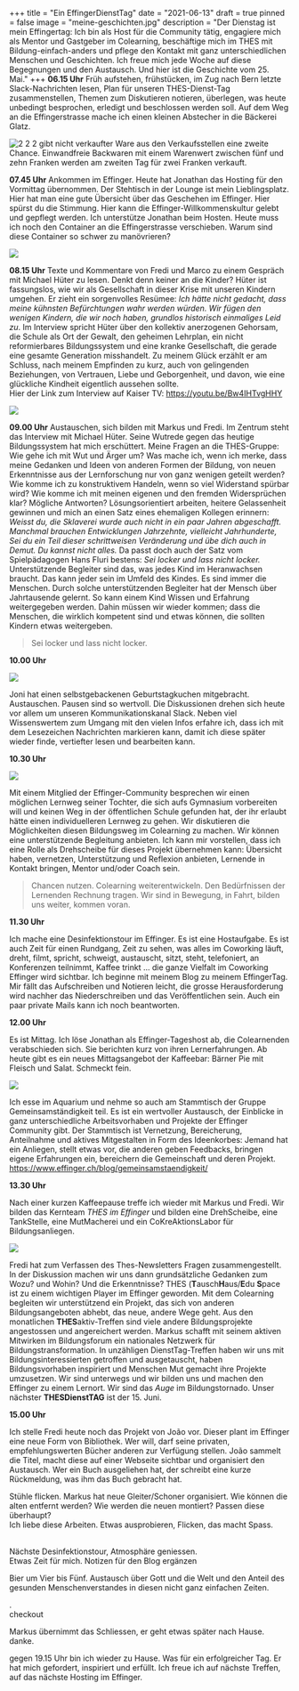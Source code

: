 +++
title = "Ein EffingerDienstTag"
date = "2021-06-13"
draft = true
pinned = false
image = "meine-geschichten.jpg"
description = "Der Dienstag ist mein Effingertag: Ich bin als Host für die Community tätig, engagiere mich als Mentor und Gastgeber im Colearning, beschäftige mich im THES mit Bildung-einfach-anders und pflege den Kontakt mit ganz unterschiedlichen Menschen und Geschichten. Ich freue mich jede Woche auf diese Begegnungen und den Austausch. Und hier ist die Geschichte vom 25. Mai."
+++
**06.15 Uhr**
Früh aufstehen, frühstücken, im Zug nach Bern letzte Slack-Nachrichten lesen, Plan für unseren THES-Dienst-Tag zusammenstellen, Themen zum Diskutieren notieren, überlegen, was heute unbedingt besprochen, erledigt und beschlossen werden soll. Auf dem Weg an die Effingerstrasse mache ich einen kleinen Abstecher in die Bäckerei Glatz.

![2 2 2 gibt nicht verkaufter Ware aus den Verkaufsstellen eine zweite Chance. Einwandfreie Backwaren mit einem Warenwert zwischen fünf und zehn Franken werden am zweiten Tag für zwei Franken verkauft.](folie1.jpg)

**07.45 Uhr** 
Ankommen im Effinger. Heute hat Jonathan das Hosting für den Vormittag übernommen. Der Stehtisch in der Lounge ist mein Lieblingsplatz. Hier hat man eine gute Übersicht über das Geschehen im Effinger. Hier spürst du die Stimmung. Hier kann die Effinger-Willkommenskultur gelebt und gepflegt werden.
Ich unterstütze Jonathan beim Hosten. Heute muss ich noch den Container an die Effingerstrasse verschieben. Warum sind diese Container so schwer zu manövrieren?

![](effingertag.jpg)

**08.15 Uhr**
Texte und Kommentare von Fredi und Marco zu einem Gespräch mit Michael Hüter zu lesen. Denkt denn keiner an die Kinder? Hüter ist fassungslos, wie wir als Gesellschaft in dieser Krise mit unseren Kindern umgehen. Er zieht ein sorgenvolles Resümee: *Ich hätte nicht gedacht, dass meine kühnsten Befürchtungen wahr werden würden. Wir fügen den wenigen Kindern, die wir noch haben, grundlos historisch einmaliges Leid zu*. Im Interview spricht Hüter über den kollektiv anerzogenen Gehorsam, die Schule als Ort der Gewalt, den geheimen Lehrplan, ein nicht reformierbares Bildungssystem und eine kranke Gesellschaft, die gerade eine gesamte Generation misshandelt. Zu meinem Glück erzählt er am Schluss, nach meinem Empfinden zu kurz, auch von gelingenden Beziehungen, von Vertrauen, Liebe und Geborgenheit, und davon, wie eine glückliche Kindheit eigentlich aussehen sollte.\
Hier der Link zum Interview auf Kaiser TV: <https://youtu.be/Bw4IHTvgHHY>

![](folie4.jpg)

**09.00 Uhr**
Austauschen, sich bilden mit Markus und Fredi. Im Zentrum steht das Interview mit Michael Hüter. Seine Wutrede gegen das heutige Bildungssystem hat mich erschüttert. Meine Fragen an die THES-Gruppe: Wie gehe ich mit Wut und Ärger um? Was mache ich, wenn ich merke, dass meine Gedanken und Ideen von anderen Formen der Bildung, von neuen Erkenntnisse aus der Lernforschung nur von ganz wenigen geteilt werden? Wie komme ich zu konstruktivem Handeln, wenn so viel Widerstand spürbar wird? Wie komme ich mit meinen eigenen und den fremden Widersprüchen klar?
Mögliche Antworten?
Lösungsorientiert arbeiten, heitere Gelassenheit gewinnen und mich an einen Satz eines ehemaligen Kollegen erinnern: *Weisst du, die Sklaverei wurde auch nicht in ein paar Jahren abgeschafft. Manchmal brauchen Entwicklungen Jahrzehnte, vielleicht Jahrhunderte, Sei du ein Teil dieser schrittweisen Veränderung und übe dich auch in Demut.* *Du kannst nicht alles.* 
Da passt doch auch der Satz vom Spielpädagogen Hans Fluri bestens: *Sei locker und lass nicht locker.* 
Unterstützende Begleiter sind das, was jedes Kind im Heranwachsen braucht. Das kann jeder sein im Umfeld des Kindes. Es sind immer die Menschen. Durch solche unterstützenden Begleiter hat der Mensch über Jahrtausende gelernt. So kann einem Kind Wissen und Erfahrung weitergegeben werden. Dahin müssen wir wieder kommen; dass die Menschen, die wirklich kompetent sind und etwas können, die sollten Kindern etwas weitergeben.

> Sei locker und lass nicht locker. 

**10.00 Uhr** 

![](folie2.jpg)

Joni hat einen selbstgebackenen Geburtstagkuchen mitgebracht. Austauschen. Pausen sind so wertvoll. Die Diskussionen drehen sich heute vor allem um unseren Kommunikationskanal Slack. Neben viel Wissenswertem zum Umgang mit den vielen Infos erfahre ich, dass ich mit dem Lesezeichen Nachrichten markieren kann, damit ich diese später wieder finde, vertiefter lesen und bearbeiten kann.

**10.30 Uhr**

![](colearning.jpg)

Mit einem Mitglied der Effinger-Community besprechen wir einen möglichen Lernweg seiner Tochter, die sich aufs Gymnasium vorbereiten will und keinen Weg in der öffentlichen Schule gefunden hat, der ihr erlaubt hätte einen individuelleren Lernweg zu gehen. Wir diskutieren die Möglichkeiten diesen Bildungsweg im Colearning zu machen. Wir können eine unterstützende Begleitung anbieten. Ich kann mir vorstellen, dass ich eine Rolle als Drehscheibe für dieses Projekt übernehmen kann: Übersicht haben, vernetzen, Unterstützung und Reflexion anbieten, Lernende in Kontakt bringen, Mentor und/oder Coach sein.

> Chancen nutzen. Colearning weiterentwickeln. Den Bedürfnissen der Lernenden Rechnung tragen. Wir sind in Bewegung, in Fahrt, bilden uns weiter, kommen voran.

**11.30 Uhr**

Ich mache eine Desinfektionstour im Effinger. Es ist eine Hostaufgabe. Es ist auch Zeit für einen Rundgang, Zeit zu sehen, was alles im Coworking läuft, dreht, filmt, spricht, schweigt, austauscht, sitzt, steht, telefoniert, an Konferenzen teilnimmt, Kaffee trinkt ... die ganze Vielfalt im Coworking Effinger wird sichtbar.
Ich beginne mit meinem Blog zu meinem EffingerTag. Mir fällt das Aufschreiben und Notieren leicht, die grosse Herausforderung wird nachher das Niederschreiben und das Veröffentlichen sein. Auch ein paar private Mails kann ich noch beantworten.

**12.00 Uhr**

Es ist Mittag. Ich löse Jonathan als Effinger-Tageshost ab, die Colearnenden verabschieden sich. Sie berichten kurz von ihren Lernerfahrungen. Ab heute gibt es ein neues Mittagsangebot der Kaffeebar: Bärner Pie mit Fleisch und Salat. Schmeckt fein.

![](gemeinsamstän-digkeit.jpg)

Ich esse im Aquarium und nehme so auch am Stammtisch der Gruppe Gemeinsamständigkeit teil. Es ist ein
wertvoller Austausch, der Einblicke in ganz unterschiedliche Arbeitsvorhaben und Projekte der Effinger Community gibt. Der Stammtisch ist Vernetzung, Bereicherung, Anteilnahme und aktives Mitgestalten in Form des Ideenkorbes: Jemand hat ein Anliegen, stellt etwas vor, die anderen geben Feedbacks, bringen eigene Erfahrungen ein, bereichern die Gemeinschaft und deren Projekt.
<https://www.effinger.ch/blog/gemeinsamstaendigkeit/>

**13.30 Uhr**

Nach einer kurzen Kaffeepause treffe ich wieder mit Markus und Fredi. Wir bilden das Kernteam *THES im Effinger* und bilden eine DrehScheibe, eine TankStelle, eine MutMacherei und ein CoKreAktionsLabor für Bildungsanliegen.

![](thes.jpg)

Fredi hat zum Verfassen des Thes-Newsletters Fragen zusammengestellt. In der Diskussion machen wir uns dann grundsätzliche Gedanken zum Wozu? und Wohin? Und die Erkenntnisse? THES (**T**ausch**H**aus/**E**du **S**pace ist zu einem wichtigen Player im Effinger geworden. Mit dem Colearning begleiten wir unterstützend ein Projekt, das sich von anderen Bildungsangeboten abhebt, das neue, andere Wege geht. Aus den monatlichen **THES**aktiv-Treffen sind viele andere Bildungsprojekte angestossen und angereichert werden. Markus schafft mit seinem aktiven Mitwirken im Bildungsforum ein nationales Netzwerk für Bildungstransformation. In unzähligen DienstTag-Treffen haben wir uns mit Bildungsinteressierten getroffen und ausgetauscht, haben Bildungsvorhaben inspiriert und Menschen Mut gemacht ihre Projekte umzusetzen. Wir sind unterwegs und wir bilden uns und machen den Effinger zu einem Lernort. Wir sind das *Auge* im Bildungstornado.
Unser nächster **THESDienstTAG** ist der 15. Juni.

**15.00 Uhr**

Ich stelle Fredi heute noch das Projekt von João vor. Dieser plant im Effinger eine neue Form von Bibliothek. Wer will, darf seine privaten, empfehlungswerten Bücher anderen zur Verfügung stellen. João sammelt die Titel, macht diese auf einer Webseite sichtbar und organisiert den Austausch. Wer ein Buch ausgeliehen hat, der schreibt eine kurze Rückmeldung, was ihm das Buch gebracht hat.



Stühle flicken. Markus hat neue Gleiter/Schoner organisiert. Wie können die alten entfernt werden? Wie werden die neuen montiert? Passen diese überhaupt?\
Ich liebe diese Arbeiten. Etwas ausprobieren, Flicken, das macht Spass.

\
Nächste Desinfektionstour, Atmosphäre geniessen.\
Etwas Zeit für mich. Notizen für den Blog ergänzen

Bier um Vier bis Fünf. Austausch über Gott und die Welt und den Anteil des gesunden Menschenverstandes in diesen nicht ganz einfachen Zeiten. 

. \
checkout 

Markus übernimmt das Schliessen, er geht etwas später nach Hause. danke.

gegen 19.15 Uhr bin ich wieder zu Hause.  Was für ein erfolgreicher Tag. Er hat mich gefordert, inspiriert und erfüllt. Ich freue ich auf nächste Treffen, auf das nächste Hosting im Effinger.